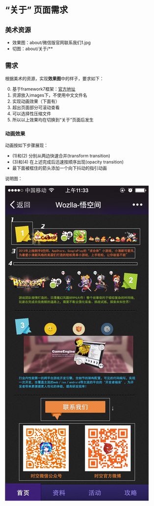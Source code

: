 # “关于” 页面需求

## 美术资源

* 效果图：about/微信版官网联系我们1.jpg
* 切图：about/关于/**

## 需求

根据美术的资源，实现**效果图**中的样子，要求如下：

0. 基于framework7框架：[官方地址](http://framework7.taobao.org/)
1. 资源放入images下，不使用中文文件名
2. 实现动画效果（下面有）
3. 超出页面部分可滚动查看
4. 可以选择性压缩文件
5. 所以以上效果均在切换到“关于”页面后发生


### 动画效果

动画按如下步骤展现：  

* (1)和(2) 分别从两边快速合并(transform transition)
* (3)和(4) 在上述完成后迅速按顺序出现(opacity transition)
* 最下面被框住的箭头添加一个向下抖动的指引动画

说明图：  

![details](about/details.jpg)

